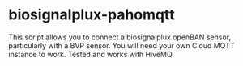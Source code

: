 # biosignalplux-pahomqtt
This script allows you to connect a biosignalplux openBAN sensor, particularly with a BVP sensor. You will need your own Cloud MQTT instance to work. Tested and works with HiveMQ.
